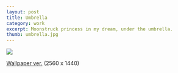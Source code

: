 ```yaml
---
layout: post
title: Umbrella
category: work
excerpt: Moonstruck princess in my dream, under the umbrella.
thumb: umbrella.jpg
---
```


<p><img src="{{ site.file }}/umbrella.jpg"></p>

<div class=txt>

<p class=download><a href="{{ site.file }}/umbrella-wallpaper.jpg">Wallpaper ver.</a> (2560 x 1440)</p>
</div>